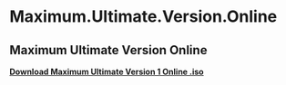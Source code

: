 # Maximum.Ultimate.Version.Online
## Maximum Ultimate Version Online
<p><strong><a href="https://github.com/CylindersMyPrograms/#/releases/download/v4/#.Online.iso"> Download Maximum Ultimate Version 1 Online .iso</a></strong></p>
<p><strong><img src="https://cylindersmyprograms.files.wordpress.com/2017/08/maximumultimateversion1.png?w=809&h=588"alt=""></strong></p>

